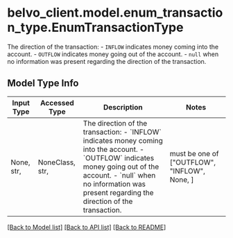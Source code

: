 # belvo_client.model.enum_transaction_type.EnumTransactionType

The direction of the transaction: - `INFLOW` indicates money coming into the account. - `OUTFLOW` indicates money going out of the account. - `null` when no information was present regarding the direction of the transaction. 

## Model Type Info
Input Type | Accessed Type | Description | Notes
------------ | ------------- | ------------- | -------------
None, str,  | NoneClass, str,  | The direction of the transaction: - &#x60;INFLOW&#x60; indicates money coming into the account. - &#x60;OUTFLOW&#x60; indicates money going out of the account. - &#x60;null&#x60; when no information was present regarding the direction of the transaction.  | must be one of ["OUTFLOW", "INFLOW", None, ] 

[[Back to Model list]](../../README.md#documentation-for-models) [[Back to API list]](../../README.md#documentation-for-api-endpoints) [[Back to README]](../../README.md)

